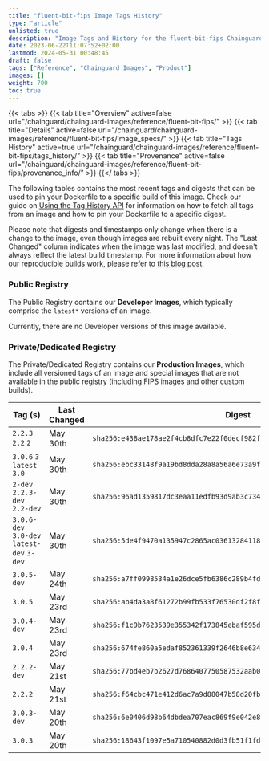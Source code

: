 ```yaml
---
title: "fluent-bit-fips Image Tags History"
type: "article"
unlisted: true
description: "Image Tags and History for the fluent-bit-fips Chainguard Image"
date: 2023-06-22T11:07:52+02:00
lastmod: 2024-05-31 00:48:45
draft: false
tags: ["Reference", "Chainguard Images", "Product"]
images: []
weight: 700
toc: true
---
```


{{< tabs >}}
{{< tab title="Overview" active=false url="/chainguard/chainguard-images/reference/fluent-bit-fips/" >}}
{{< tab title="Details" active=false url="/chainguard/chainguard-images/reference/fluent-bit-fips/image_specs/" >}}
{{< tab title="Tags History" active=true url="/chainguard/chainguard-images/reference/fluent-bit-fips/tags_history/" >}}
{{< tab title="Provenance" active=false url="/chainguard/chainguard-images/reference/fluent-bit-fips/provenance_info/" >}}
{{</ tabs >}}

The following tables contains the most recent tags and digests that can be used to pin your Dockerfile to a specific build of this image. Check our guide on [Using the Tag History API](/chainguard/chainguard-images/using-the-tag-history-api/) for information on how to fetch all tags from an image and how to pin your Dockerfile to a specific digest.

Please note that digests and timestamps only change when there is a change to the image, even though images are rebuilt every night. The "Last Changed" column indicates when the image was last modified, and doesn't always reflect the latest build timestamp. For more information about how our reproducible builds work, please refer to [this blog post](https://www.chainguard.dev/unchained/reproducing-chainguards-reproducible-image-builds).

### Public Registry
The Public Registry contains our **Developer Images**, which typically comprise the `latest*` versions of an image.

Currently, there are no Developer versions of this image available.

### Private/Dedicated Registry
The Private/Dedicated Registry contains our **Production Images**, which include all versioned tags of an image and special images that are not available in the public registry (including FIPS images and other custom builds).

| Tag (s)                                     | Last Changed | Digest                                                                    |
|---------------------------------------------|--------------|---------------------------------------------------------------------------|
|  `2.2.3` `2.2` `2`                          | May 30th     | `sha256:e438ae178ae2f4cb8dfc7e22f0decf982f986980a0ddc02634c7a891e76e321f` |
|  `3.0.6` `3` `latest` `3.0`                 | May 30th     | `sha256:ebc33148f9a19bd8dda28a8a56a6e73a9f0fdac3b330d0144568a910a8cc7cd3` |
|  `2-dev` `2.2.3-dev` `2.2-dev`              | May 30th     | `sha256:96ad1359817dc3eaa11edfb93d9ab3c734fe402de3de246381b1f6e20a5a4c76` |
|  `3.0.6-dev` `3.0-dev` `latest-dev` `3-dev` | May 30th     | `sha256:5de4f9470a135947c2865ac03613284118fa38fcc1c2db4b3cdf31b7e9459942` |
|  `3.0.5-dev`                                | May 24th     | `sha256:a7ff0998534a1e26dce5fb6386c289b4fd2a59798e952b3ef0feaf57d9f53d05` |
|  `3.0.5`                                    | May 23rd     | `sha256:ab4da3a8f61272b99fb533f76530df2f8f7110afe14c6006db30b428cb659a03` |
|  `3.0.4-dev`                                | May 23rd     | `sha256:f1c9b7623539e355342f173845ebaf595da2127a9f9be0500d984e51fa252843` |
|  `3.0.4`                                    | May 23rd     | `sha256:674fe860a5edaf852361339f2646b8e6344d3f19d0bdca5cdd1305d582ac7c06` |
|  `2.2.2-dev`                                | May 21st     | `sha256:77bd4eb7b2627d7686407750587532aab01ca2616b8f4d256debe48392865a79` |
|  `2.2.2`                                    | May 21st     | `sha256:f64cbc471e412d6ac7a9d88047b58d20fb73f1e41e5b2d4271dbae1921528994` |
|  `3.0.3-dev`                                | May 20th     | `sha256:6e0406d98b64dbdea707eac869f9e042e889c8ab06b27222a88d14e33e7dc373` |
|  `3.0.3`                                    | May 20th     | `sha256:18643f1097e5a710540882d0d3fb51f1fd7976219ec98aa103cf35a27f975e94` |

